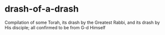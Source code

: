 # drash-of-a-drash
Compilation of some Torah, its drash by the Greatest Rabbi, and its drash by His disciple; all confirmed to be from G-d Himself
